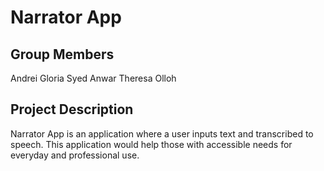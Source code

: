 # Narrator App

## Group Members

Andrei Gloria
Syed Anwar
Theresa Olloh

## Project Description

Narrator App is an application where a user inputs text and transcribed to speech. This application would help those with accessible needs for everyday and professional use. 